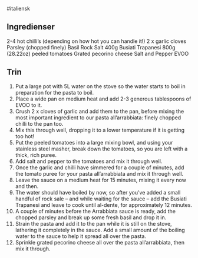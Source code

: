 #italiensk 

## Ingredienser
2-4 hot chilli’s (depending on how hot you can handle it!)
2 x garlic cloves
Parsley (chopped finely)
Basil
Rock Salt
400g Busiati Trapanesi
800g (28.22oz) peeled tomatoes
Grated pecorino cheese
Salt and Pepper
EVOO

## Trin
1. Put a large pot with 5L water on the stove so the water starts to boil in preparation for the pasta to boil.
2. Place a wide pan on medium heat and add 2-3 generous tablespoons of EVOO to it.
3. Crush 2 x cloves of garlic and add them to the pan, before mixing the most important ingredient to our pasta all’arrabbiata: finely chopped chilli to the pan too.
4. Mix this through well, dropping it to a lower temperature if it is getting too hot!
5. Put the peeled tomatoes into a large mixing bowl, and using your stainless steel masher, break down the tomatoes, so you are left with a thick, rich puree.
6. Add salt and pepper to the tomatoes and mix it through well.
7. Once the garlic and chilli have simmered for a couple of minutes, add the tomato puree for your pasta all’arrabbiata and mix it through well.
8. Leave the sauce on a medium heat for 15 minutes, mixing it every now and then.
9. The water should have boiled by now, so after you’ve added a small handful of rock sale – and while waiting for the sauce – add the Busiati Trapanesi and leave to cook until al-dente, for approximately 12 minutes.
9. A couple of minutes before the Arrabbiata sauce is ready, add the chopped parsley and break up some fresh basil and drop it in.
10. Strain the pasta and add it to the pan while it is still on the stove, lathering it completely in the sauce. Add a small amount of the boiling water to the sauce to help it spread all over the pasta.
11. Sprinkle grated pecorino cheese all over the pasta all’arrabbiata, then mix it through.
